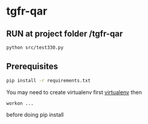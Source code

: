 # tgfr-qar

## RUN at project folder /tgfr-qar

```bash
python src/test330.py
```

## Prerequisites

```bash
pip install -r requirements.txt
```

You may need to create virtualenv first [virtualenv](https://docs.python-guide.org/dev/virtualenvs/) then

```bash
workon ...
```

before doing pip install
